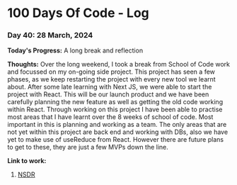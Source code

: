 # 100 Days Of Code - Log

### Day 40: 28 March, 2024 

**Today's Progress:** A long break and reflection

**Thoughts:** Over the long weekend, I took a break from School of Code work and focussed on my on-going side project. This project has seen a few phases, as we keep restarting the project with every new tool we learnt about. After some late learning with Next JS, we were able to start the project with React. This will be our launch product and we have been carefully planning the new feature as well as getting the old code working within React. Through working on this project I have been able to practise most areas that I have learnt over the 8 weeks of school of code. Most important in this is planning and working as a team. The only areas that are not yet within this project are back end and working with DBs, also we have yet to make use of useReduce from React. However there are future plans to get to these, they are just a few MVPs down the line.

**Link to work:** 
1. [NSDR](https://www.youtube.com/watch?v=AKGrmY8OSHM)
